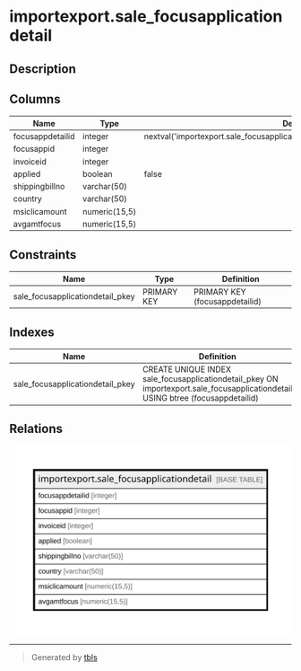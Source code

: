 # importexport.sale_focusapplicationdetail

## Description

## Columns

| Name | Type | Default | Nullable | Children | Parents | Comment |
| ---- | ---- | ------- | -------- | -------- | ------- | ------- |
| focusappdetailid | integer | nextval('importexport.sale_focusapplicationdetail_focusappdetailid_seq'::regclass) | false |  |  |  |
| focusappid | integer |  | true |  |  |  |
| invoiceid | integer |  | true |  |  |  |
| applied | boolean | false | true |  |  |  |
| shippingbillno | varchar(50) |  | true |  |  |  |
| country | varchar(50) |  | true |  |  |  |
| msiclicamount | numeric(15,5) |  | true |  |  |  |
| avgamtfocus | numeric(15,5) |  | true |  |  |  |

## Constraints

| Name | Type | Definition |
| ---- | ---- | ---------- |
| sale_focusapplicationdetail_pkey | PRIMARY KEY | PRIMARY KEY (focusappdetailid) |

## Indexes

| Name | Definition |
| ---- | ---------- |
| sale_focusapplicationdetail_pkey | CREATE UNIQUE INDEX sale_focusapplicationdetail_pkey ON importexport.sale_focusapplicationdetail USING btree (focusappdetailid) |

## Relations

![er](importexport.sale_focusapplicationdetail.svg)

---

> Generated by [tbls](https://github.com/k1LoW/tbls)
